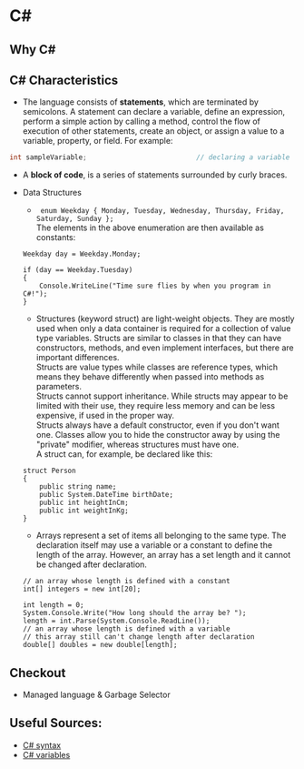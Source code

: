 # C\#

## Why C\#

## C\# Characteristics
* The language consists of **statements**, which are terminated by semicolons.  A statement can declare a variable, define an expression, perform a simple action by calling a method, control the flow of execution of other statements, create an object, or assign a value to a variable, property, or field. For example:
```C#
int sampleVariable;                           // declaring a variable
```  

* A **block of code**, is a series of statements surrounded by curly braces.

* Data Structures
  *  ``` enum Weekday { Monday, Tuesday, Wednesday, Thursday, Friday, Saturday, Sunday };``` <br/>
    The elements in the above enumeration are then available as constants:
    ```
    Weekday day = Weekday.Monday;

    if (day == Weekday.Tuesday)
    {
        Console.WriteLine("Time sure flies by when you program in C#!");
    }
    ```
  * Structures (keyword struct) are light-weight objects. They are mostly used when only a data container is required for a collection of value type variables. Structs are similar to classes in that they can have constructors, methods, and even implement interfaces, but there are important differences. <br/>
  Structs are value types while classes are reference types, which means they behave differently when passed into methods as parameters. <br/>
  Structs cannot support inheritance. While structs may appear to be limited with their use, they require less memory and can be less expensive, if used in the proper way. <br/>
  Structs always have a default constructor, even if you don't want one. Classes allow you to hide the constructor away by using the "private" modifier, whereas structures must have one. <br>
  A struct can, for example, be declared like this:
  ```
  struct Person
  {
      public string name;
      public System.DateTime birthDate;
      public int heightInCm;
      public int weightInKg;
  }
  ```

  * Arrays represent a set of items all belonging to the same type. The declaration itself may use a variable or a constant to define the length of the array. However, an array has a set length and it cannot be changed after declaration.
  ```
  // an array whose length is defined with a constant
  int[] integers = new int[20];

  int length = 0;
  System.Console.Write("How long should the array be? ");
  length = int.Parse(System.Console.ReadLine());
  // an array whose length is defined with a variable
  // this array still can't change length after declaration
  double[] doubles = new double[length];
  ```


## Checkout 
  * Managed language & Garbage Selector


## Useful Sources:
* [C# syntax](https://en.wikibooks.org/wiki/C_Sharp_Programming/Syntax)
* [C# variables](https://en.wikibooks.org/wiki/C_Sharp_Programming/Variables)
